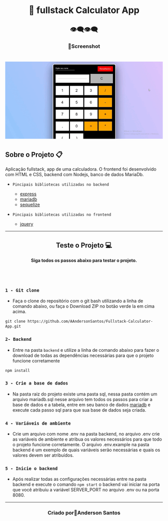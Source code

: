 <h1 align="center">🚀 fullstack Calculator App</h1>

<h2 align="center">👁‍🗨👁‍🗨</h2>
<h3 align="center">📸Screenshot</h3>
<p>
<h1 align="center"><img src="./calculator.gif"></h1>

## Sobre o Projeto 📋
Aplicação fullstack, app de uma calculadora. O frontend foi desenvolvido com HTML e CSS, backend com Nodejs, banco de dados MariaDb.

* `Pincipais bibliotecas utilizadas no backend`
    * [express](https://www.npmjs.com/package/express)
    * [mariadb](https://www.npmjs.com/package/mariadb)
    * [sequelize](https://sequelize.org/)

* `Pincipais bibliotecas utilizadas no frontend`
    * [jquery](https://jquery.com/)
    
---
<h2 align="center">Teste o Projeto 💻</h2>
<h4 align="center">Siga todos os passos abaixo para testar o projeto.</h4>
<br>
<br>


### `1 - Git clone`

* Faça o clone do repositório com o git bash utilizando a linha de comando abaixo, ou faça o Download ZIP no botão verde la em cima acima.
```
git clone https://github.com/AAndersonSantos/Fullstack-Calculator-App.git
```

### `2- Backend`
* Entre na pasta `backend` e utilize a linha de comando abaixo para fazer o download de todas as dependências necessárias para que o projeto funcione corretamente
``` 
npm install
``` 
### `3 - Crie a base de dados`
* Na pasta raiz do projeto existe uma pasta sql, nessa pasta contém um arquivo mariadb.sql nesse arquivo tem todos os passos para criar a base de dados e a tabela, entre em seu banco de dados [mariadb](https://mariadb.org/) e execute cada passo sql para que sua base de dados seja criada.  

### `4 - Variáveis de ambiente`
* Crie um arquivo com nome .env na pasta backend, no arquivo .env crie as variáveis de ambiente e atribua os valores necessários para que todo o projeto funcione corretamente. O arquivo .env.example na pasta backend é um exemplo de quais variáveis serão necessárias e quais os valores devem ser atribuídos.

### `5 - Inicie o backend`
* Após realizar todas as configurações necessárias entre na pasta backend e execute o comando `npm start` o backend vai iniciar na porta que você atribuiu a variável SERVER_PORT no arquivo .env  ou na porta 8080.
---

<h3 align="center">Criado por🤖Anderson Santos</h3>